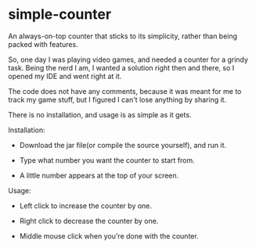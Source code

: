 # simple-counter
An always-on-top counter that sticks to its simplicity, rather than being packed with features.

So, one day I was playing video games, and needed a counter for a grindy task. Being the nerd I am, I wanted a solution right then and there, so I opened my IDE and went right at it.

The code does not have any comments, because it was meant for me to track my game stuff, but I figured I can't lose anything by sharing it.

There is no installation, and usage is as simple as it gets.

Installation:

- Download the jar file(or compile the source yourself), and run it.

- Type what number you want the counter to start from.

- A little number appears at the top of your screen.

Usage:

- Left click to increase the counter by one.

- Right click to decrease the counter by one.

- Middle mouse click when you're done with the counter.
